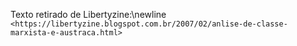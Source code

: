 Texto retirado de Libertyzine:\newline
`<https://libertyzine.blogspot.com.br/2007/02/anlise-de-classe-marxista-e-austraca.html>`
